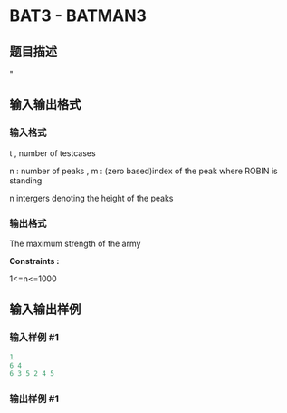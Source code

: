 # BAT3 - BATMAN3

## 题目描述

"

## 输入输出格式

### 输入格式

t , number of testcases

n : number of peaks , m : (zero based)index of the peak where ROBIN is standing

n intergers denoting the height of the peaks

### 输出格式

The maximum strength of the army

**Constraints :**

1<=n<=1000

## 输入输出样例

### 输入样例 #1

```cpp
1
6 4
6 3 5 2 4 5
```


### 输出样例 #1

```cpp

```
